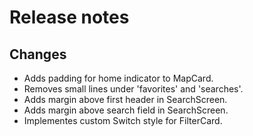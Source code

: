 # Release notes
## Changes
* Adds padding for home indicator to MapCard.
* Removes small lines under 'favorites' and 'searches'.
* Adds margin above first header in SearchScreen.
* Adds margin above search field in SearchScreen.
* Implementes custom Switch style for FilterCard.
